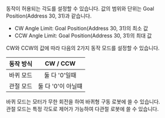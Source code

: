 동작이 허용되는 각도를 설정할 수 있습니다. 값의 범위와 단위는 Goal Position(Address 30, 31)과 같습니다.
- CW Angle Limit: Goal Position(Address 30, 31)의 최소 값
- CCW Angle Limit: Goal Position(Address 30, 31)의 최대 값

CW와 CCW의 값에 따라 다음의 2가지 동작 모드를 설정할 수 있습니다.

|동작 방식|CW / CCW|
| :-------------: | :-------------: |
|바퀴 모드|둘 다 '0'일때|
|관절 모드|둘 다 '0'이 아닐떄|

바퀴 모드는 모터가 무한 회전을 하여 바퀴형 구동 로봇에 쓸 수 있습니다.  
관절 모드는 특정 각도로 제어가 가능하여 다관절 로봇에 쓸 수 있습니다.
